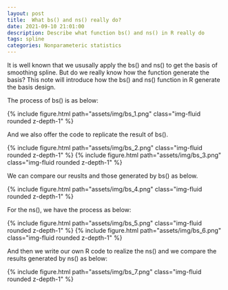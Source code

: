 ```yaml
---
layout: post
title:  What bs() and ns() really do?
date: 2021-09-10 21:01:00
description: Describe what function bs() and ns() in R really do
tags: spline
categories: Nonparameteric statistics
---
```


It is well known that we ususally apply the bs() and ns() to get the basis of smoothing spline. 
But do we really know how the function generate the basis? This note will introduce how the bs() and ns() function in R generate the basis design.

The process of bs() is as below:

{% include figure.html path="assets/img/bs_1.png" class="img-fluid rounded z-depth-1" %}

And we also offer the code to replicate the result of bs().

{% include figure.html path="assets/img/bs_2.png" class="img-fluid rounded z-depth-1" %}
{% include figure.html path="assets/img/bs_3.png" class="img-fluid rounded z-depth-1" %}

We can compare our reuslts and those generated by bs() as below.

{% include figure.html path="assets/img/bs_4.png" class="img-fluid rounded z-depth-1" %}

For the ns(), we have the process as below:

{% include figure.html path="assets/img/bs_5.png" class="img-fluid rounded z-depth-1" %}
{% include figure.html path="assets/img/bs_6.png" class="img-fluid rounded z-depth-1" %}

And then we write our own R code to realize the ns() and we compare the results generated by ns() as below:

{% include figure.html path="assets/img/bs_7.png" class="img-fluid rounded z-depth-1" %}
